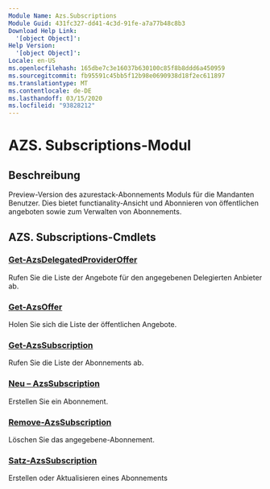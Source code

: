 ```yaml
---
Module Name: Azs.Subscriptions
Module Guid: 431fc327-dd41-4c3d-91fe-a7a77b48c8b3
Download Help Link:
  '[object Object]': 
Help Version:
  '[object Object]': 
Locale: en-US
ms.openlocfilehash: 165dbe7c3e16037b630100c85f8b8ddd6a450959
ms.sourcegitcommit: fb95591c45bb5f12b98e0690938d18f2ec611897
ms.translationtype: MT
ms.contentlocale: de-DE
ms.lasthandoff: 03/15/2020
ms.locfileid: "93828212"
---
```

# AZS. Subscriptions-Modul
## Beschreibung
Preview-Version des azurestack-Abonnements Moduls für die Mandanten Benutzer. Dies bietet functianality-Ansicht und Abonnieren von öffentlichen angeboten sowie zum Verwalten von Abonnements.

## AZS. Subscriptions-Cmdlets
### [Get-AzsDelegatedProviderOffer](Get-AzsDelegatedProviderOffer.md)
Rufen Sie die Liste der Angebote für den angegebenen Delegierten Anbieter ab.

### [Get-AzsOffer](Get-AzsOffer.md)
Holen Sie sich die Liste der öffentlichen Angebote.

### [Get-AzsSubscription](Get-AzsSubscription.md)
Rufen Sie die Liste der Abonnements ab.

### [Neu – AzsSubscription](New-AzsSubscription.md)
Erstellen Sie ein Abonnement.

### [Remove-AzsSubscription](Remove-AzsSubscription.md)
Löschen Sie das angegebene-Abonnement.

### [Satz-AzsSubscription](Set-AzsSubscription.md)
Erstellen oder Aktualisieren eines Abonnements

